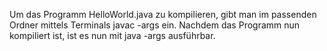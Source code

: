 Um das Programm HelloWorld.java zu kompilieren, gibt man im passenden Ordner mittels Terminals javac -args ein.
Nachdem das Programm nun kompiliert ist, ist es nun mit java -args ausführbar.